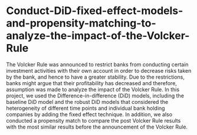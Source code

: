 # Conduct-DiD-fixed-effect-models-and-propensity-matching-to-analyze-the-impact-of-the-Volcker-Rule
The Volcker Rule was announced to restrict banks from conducting certain investment activities with their own account in order to decrease risks taken by the bank, and hence to have a greater stability. Due to the restrictions, banks might argue that their profitability has decreased and therefore, assumption was made to analyze the impact of the Volcker Rule. In this project, we used the Difference-in-difference (DiD) models, including the baseline DiD model and the robust DiD models that considered the heterogeneity of different time points and individual bank holding companies by adding the fixed effect technique. In addition, we also conducted a propensity match to compare the post Volcker Rule results with the most similar results before the announcement of the Volcker Rule.

